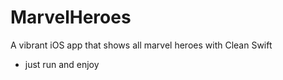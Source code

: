 # MarvelHeroes
A vibrant iOS app that shows all marvel heroes with Clean Swift

-  just run and enjoy
